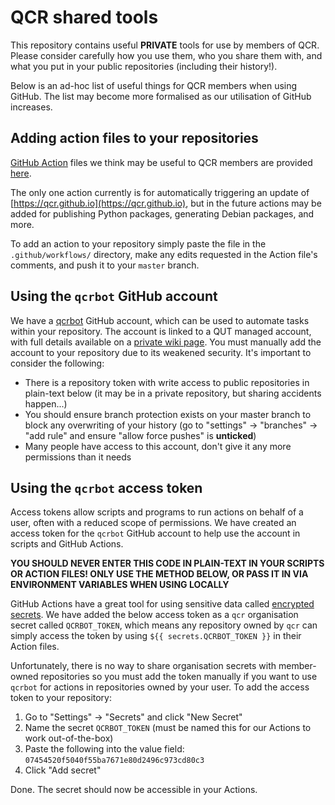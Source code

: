 # QCR shared tools

This repository contains useful **PRIVATE** tools for use by members of QCR. Please consider carefully how you use them, who you share them with, and what you put in your public repositories (including their history!).

Below is an ad-hoc list of useful things for QCR members when using GitHub. The list may become more formalised as our utilisation of GitHub increases.

## Adding action files to your repositories

[GitHub Action](https://github.com/features/actions) files we think may be useful to QCR members are provided [here](https://github.com/qcr/tools/tree/master/github_actions).

The only one action currently is for automatically triggering an update of [https://qcr.github.io](https://qcr.github.io), but in the future actions may be added for publishing Python packages, generating Debian packages, and more.

To add an action to your repository simply paste the file in the `.github/workflows/` directory, make any edits requested in the Action file's comments, and push it to your `master` branch.

## Using the `qcrbot` GitHub account

We have a [qcrbot](https://github.com/qcrbot) GitHub account, which can be used to automate tasks within your repository. The account is linked to a QUT managed account, with full details available on a [private wiki page](https://wiki.qut.edu.au/display/cyphy/Shared+account+for+QCR+members). You must manually add the account to your repository due to its weakened security. It's important to consider the following:

- There is a repository token with write access to public repositories in plain-text below (it may be in a private repository, but sharing accidents happen...)
- You should ensure branch protection exists on your master branch to block any overwriting of your history (go to "settings" -> "branches" -> "add rule" and ensure "allow force pushes" is **unticked**)
- Many people have access to this account, don't give it any more permissions than it needs

## Using the `qcrbot` access token

Access tokens allow scripts and programs to run actions on behalf of a user, often with a reduced scope of permissions. We have created an access token for the `qcrbot` GitHub account to help use the account in scripts and GitHub Actions.

**YOU SHOULD NEVER ENTER THIS CODE IN PLAIN-TEXT IN YOUR SCRIPTS OR ACTION FILES! ONLY USE THE METHOD BELOW, OR PASS IT IN VIA ENVIRONMENT VARIABLES WHEN USING LOCALLY**

GitHub Actions have a great tool for using sensitive data called [encrypted secrets](https://docs.github.com/en/free-pro-team@latest/actions/reference/encrypted-secrets). We have added the below access token as a `qcr` organisation secret called `QCRBOT_TOKEN`, which means any repository owned by `qcr` can simply access the token by using `${{ secrets.QCRBOT_TOKEN }}` in their Action files.

Unfortunately, there is no way to share organisation secrets with member-owned repositories so you must add the token manually if you want to use `qcrbot` for actions in repositories owned by your user. To add the access token to your repository:

1. Go to "Settings" -> "Secrets" and click "New Secret"
2. Name the secret `QCRBOT_TOKEN` (must be named this for our Actions to work out-of-the-box)
3. Paste the following into the value field: `07454520f5040f55ba7671e80d2496c973cd80c3`
4. Click "Add secret"

Done. The secret should now be accessible in your Actions.
